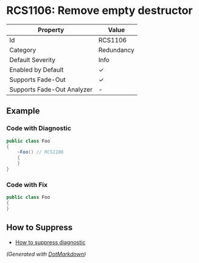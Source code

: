 # RCS1106: Remove empty destructor

| Property                    | Value      |
| --------------------------- | ---------- |
| Id                          | RCS1106    |
| Category                    | Redundancy |
| Default Severity            | Info       |
| Enabled by Default          | &#x2713;   |
| Supports Fade\-Out          | &#x2713;   |
| Supports Fade\-Out Analyzer | \-         |

## Example

### Code with Diagnostic

```csharp
public class Foo
{
    ~Foo() // RCS1106
    {
    }
}
```

### Code with Fix

```csharp
public class Foo
{
}
```

## How to Suppress

* [How to suppress diagnostic](../HowToConfigureAnalyzers#HowToSupressDiagnostic.md)

*\(Generated with [DotMarkdown](http://github.com/JosefPihrt/DotMarkdown)\)*